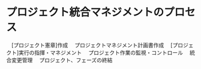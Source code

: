# プロジェクト統合マネジメントのプロセス
　[プロジェクト憲章]作成
　プロジェクトマネジメント計画書作成
　[プロジェクト]実行の指揮・マネジメント
　プロジェクト作業の監視・コントロール
　統合変更管理
　プロジェクト、フェーズの終結
